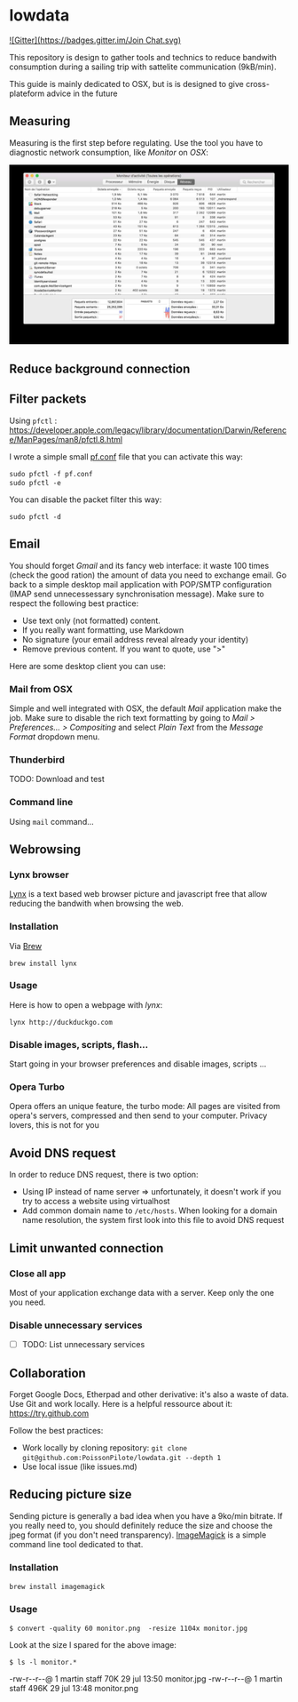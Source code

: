 # lowdata

[![Gitter](https://badges.gitter.im/Join Chat.svg)](https://gitter.im/PoissonPilote?utm_source=badge&utm_medium=badge&utm_campaign=pr-badge&utm_content=badge)

This repository is design to gather tools and technics to reduce bandwith consumption during a sailing trip with sattelite communication (9kB/min).

This guide is mainly dedicated to OSX, but is is designed to give cross-plateform advice in the future

## Measuring

Measuring is the first step before regulating. Use the tool you have to diagnostic network consumption, like *Monitor* on *OSX*:

![](monitor.jpg)

## Reduce background connection

## Filter packets

Using `pfctl` : https://developer.apple.com/legacy/library/documentation/Darwin/Reference/ManPages/man8/pfctl.8.html

I wrote a simple small [pf.conf](pf.conf) file that you can activate this way:

    sudo pfctl -f pf.conf
    sudo pfctl -e

You can disable the packet filter this way:

    sudo pfctl -d

## Email

You should forget *Gmail* and its fancy web interface: it waste 100 times (check the good ration) the amount of data you need to exchange email. Go back to a simple desktop mail application with POP/SMTP configuration (IMAP send unnecessessary synchronisation message). Make sure to respect the following best practice:

- Use text only (not formatted) content.
- If you really want formatting, use Markdown
- No signature (your email address reveal already your identity)
- Remove previous content. If you want to quote, use ">"


Here are some desktop client you can use:
### Mail from OSX

Simple and well integrated with OSX, the default *Mail* application make the job. Make sure to disable the rich text formatting by going to *Mail > Preferences... > Compositing* and select *Plain Text* from the *Message Format* dropdown menu.

### Thunderbird

TODO: Download and test

### Command line

Using `mail` command...

## Webrowsing

### Lynx browser

[Lynx](http://lynx.browser.org) is a text based web browser picture and javascript free that allow reducing the bandwith when browsing the web.

### Installation

Via [Brew](http://brew.sh)

    brew install lynx

### Usage

Here is how to open a webpage with *lynx*:

    lynx http://duckduckgo.com


### Disable images, scripts, flash...

Start going in your browser preferences and disable images, scripts ...

### Opera Turbo

Opera offers an unique feature, the turbo mode: All pages are visited from opera's servers, compressed and then send to your computer. Privacy lovers, this is not for you

## Avoid DNS request

In order to reduce DNS request, there is two option:

- Using IP instead of name server => unfortunately, it doesn't work if you try to access a website using virtualhost
- Add common domain name to `/etc/hosts`. When looking for a domain name resolution, the system first look into this file to avoid DNS request

## Limit unwanted connection

### Close all app

Most of your application exchange data with a server. Keep only the one you need.

### Disable unnecessary services

- [ ] TODO: List unnecessary services

## Collaboration

Forget Google Docs, Etherpad and other derivative: it's also a waste of data. Use Git and work locally. Here is a helpful ressource about it: https://try.github.com

Follow the best practices:

- Work locally by cloning repository: `git clone git@github.com:PoissonPilote/lowdata.git --depth 1`
- Use local issue (like issues.md)

## Reducing picture size

Sending picture is generally a bad idea when you have a 9ko/min bitrate. If you really need to, you should definitely reduce the size and choose the jpeg format (if you don't need transparency). [ImageMagick](https://www.imagemagick.org) is a simple command line tool dedicated to that.

### Installation

    brew install imagemagick

### Usage

    $ convert -quality 60 monitor.png  -resize 1104x monitor.jpg

Look at the size I spared for the above image:

    $ ls -l monitor.*
-rw-r--r--@ 1 martin  staff    70K 29 jul 13:50 monitor.jpg
-rw-r--r--@ 1 martin  staff   496K 29 jul 13:48 monitor.png

